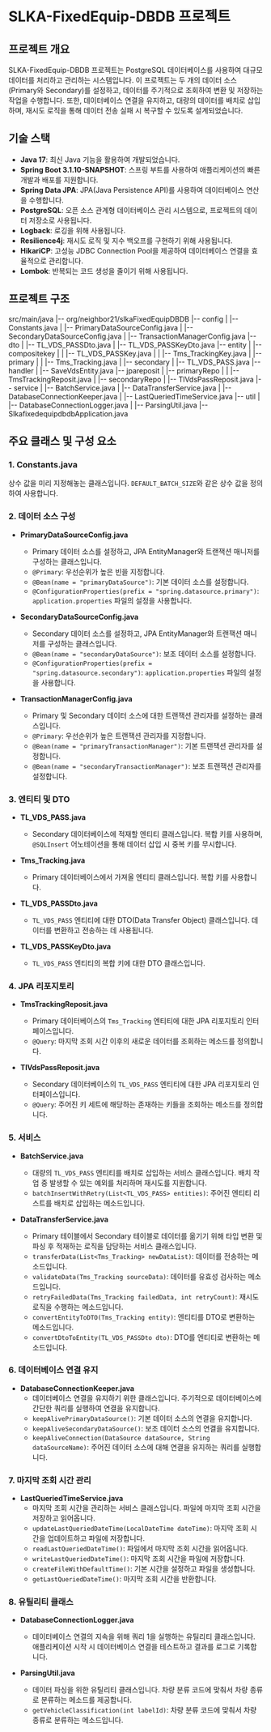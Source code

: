 # SLKA-FixedEquip-DBDB 프로젝트

## 프로젝트 개요
SLKA-FixedEquip-DBDB 프로젝트는 PostgreSQL 데이터베이스를 사용하여 대규모 데이터를 처리하고 관리하는 시스템입니다. 이 프로젝트는 두 개의 데이터 소스(Primary와 Secondary)를 설정하고, 데이터를 주기적으로 조회하여 변환 및 저장하는 작업을 수행합니다. 또한, 데이터베이스 연결을 유지하고, 대량의 데이터를 배치로 삽입하며, 재시도 로직을 통해 데이터 전송 실패 시 복구할 수 있도록 설계되었습니다.

## 기술 스택
- **Java 17**: 최신 Java 기능을 활용하여 개발되었습니다.
- **Spring Boot 3.1.10-SNAPSHOT**: 스프링 부트를 사용하여 애플리케이션의 빠른 개발과 배포를 지원합니다.
- **Spring Data JPA**: JPA(Java Persistence API)를 사용하여 데이터베이스 연산을 수행합니다.
- **PostgreSQL**: 오픈 소스 관계형 데이터베이스 관리 시스템으로, 프로젝트의 데이터 저장소로 사용됩니다.
- **Logback**: 로깅을 위해 사용됩니다.
- **Resilience4j**: 재시도 로직 및 지수 백오프를 구현하기 위해 사용됩니다.
- **HikariCP**: 고성능 JDBC Connection Pool을 제공하여 데이터베이스 연결을 효율적으로 관리합니다.
- **Lombok**: 반복되는 코드 생성을 줄이기 위해 사용됩니다.

## 프로젝트 구조
src/main/java
|-- org/neighbor21/slkaFixedEquipDBDB
|-- config
| |-- Constants.java
| |-- PrimaryDataSourceConfig.java
| |-- SecondaryDataSourceConfig.java
| |-- TransactionManagerConfig.java
|-- dto
| |-- TL_VDS_PASSDto.java
| |-- TL_VDS_PASSKeyDto.java
|-- entity
| |-- compositekey
| | |-- TL_VDS_PASSKey.java
| | |-- Tms_TrackingKey.java
| |-- primary
| | |-- Tms_Tracking.java
| |-- secondary
| |-- TL_VDS_PASS.java
|-- handler
| |-- SaveVdsEntity.java
|-- jpareposit
| |-- primaryRepo
| | |-- TmsTrackingReposit.java
| |-- secondaryRepo
| |-- TlVdsPassReposit.java
|-- service
| |-- BatchService.java
| |-- DataTransferService.java
| |-- DatabaseConnectionKeeper.java
| |-- LastQueriedTimeService.java
|-- util
| |-- DatabaseConnectionLogger.java
| |-- ParsingUtil.java
|-- SlkafixedequipdbdbApplication.java

## 주요 클래스 및 구성 요소

### 1. Constants.java
상수 값을 미리 지정해놓는 클래스입니다. `DEFAULT_BATCH_SIZE`와 같은 상수 값을 정의하여 사용합니다.

### 2. 데이터 소스 구성
- **PrimaryDataSourceConfig.java**
    - Primary 데이터 소스를 설정하고, JPA EntityManager와 트랜잭션 매니저를 구성하는 클래스입니다.
    - `@Primary`: 우선순위가 높은 빈을 지정합니다.
    - `@Bean(name = "primaryDataSource")`: 기본 데이터 소스를 설정합니다.
    - `@ConfigurationProperties(prefix = "spring.datasource.primary")`: `application.properties` 파일의 설정을 사용합니다.

- **SecondaryDataSourceConfig.java**
    - Secondary 데이터 소스를 설정하고, JPA EntityManager와 트랜잭션 매니저를 구성하는 클래스입니다.
    - `@Bean(name = "secondaryDataSource")`: 보조 데이터 소스를 설정합니다.
    - `@ConfigurationProperties(prefix = "spring.datasource.secondary")`: `application.properties` 파일의 설정을 사용합니다.

- **TransactionManagerConfig.java**
    - Primary 및 Secondary 데이터 소스에 대한 트랜잭션 관리자를 설정하는 클래스입니다.
    - `@Primary`: 우선순위가 높은 트랜잭션 관리자를 지정합니다.
    - `@Bean(name = "primaryTransactionManager")`: 기본 트랜잭션 관리자를 설정합니다.
    - `@Bean(name = "secondaryTransactionManager")`: 보조 트랜잭션 관리자를 설정합니다.

### 3. 엔티티 및 DTO
- **TL_VDS_PASS.java**
    - Secondary 데이터베이스에 적재할 엔티티 클래스입니다. 복합 키를 사용하며, `@SQLInsert` 어노테이션을 통해 데이터 삽입 시 중복 키를 무시합니다.

- **Tms_Tracking.java**
    - Primary 데이터베이스에서 가져올 엔티티 클래스입니다. 복합 키를 사용합니다.

- **TL_VDS_PASSDto.java**
    - `TL_VDS_PASS` 엔티티에 대한 DTO(Data Transfer Object) 클래스입니다. 데이터를 변환하고 전송하는 데 사용됩니다.

- **TL_VDS_PASSKeyDto.java**
    - `TL_VDS_PASS` 엔티티의 복합 키에 대한 DTO 클래스입니다.

### 4. JPA 리포지토리
- **TmsTrackingReposit.java**
    - Primary 데이터베이스의 `Tms_Tracking` 엔티티에 대한 JPA 리포지토리 인터페이스입니다.
    - `@Query`: 마지막 조회 시간 이후의 새로운 데이터를 조회하는 메소드를 정의합니다.

- **TlVdsPassReposit.java**
    - Secondary 데이터베이스의 `TL_VDS_PASS` 엔티티에 대한 JPA 리포지토리 인터페이스입니다.
    - `@Query`: 주어진 키 세트에 해당하는 존재하는 키들을 조회하는 메소드를 정의합니다.

### 5. 서비스
- **BatchService.java**
    - 대량의 `TL_VDS_PASS` 엔티티를 배치로 삽입하는 서비스 클래스입니다. 배치 작업 중 발생할 수 있는 예외를 처리하며 재시도를 지원합니다.
    - `batchInsertWithRetry(List<TL_VDS_PASS> entities)`: 주어진 엔티티 리스트를 배치로 삽입하는 메소드입니다.

- **DataTransferService.java**
    - Primary 테이블에서 Secondary 테이블로 데이터를 옮기기 위해 타입 변환 및 파싱 후 적재하는 로직을 담당하는 서비스 클래스입니다.
    - `transferData(List<Tms_Tracking> newDataList)`: 데이터를 전송하는 메소드입니다.
    - `validateData(Tms_Tracking sourceData)`: 데이터를 유효성 검사하는 메소드입니다.
    - `retryFailedData(Tms_Tracking failedData, int retryCount)`: 재시도 로직을 수행하는 메소드입니다.
    - `convertEntityToDTO(Tms_Tracking entity)`: 엔티티를 DTO로 변환하는 메소드입니다.
    - `convertDtoToEntity(TL_VDS_PASSDto dto)`: DTO를 엔티티로 변환하는 메소드입니다.

### 6. 데이터베이스 연결 유지
- **DatabaseConnectionKeeper.java**
    - 데이터베이스 연결을 유지하기 위한 클래스입니다. 주기적으로 데이터베이스에 간단한 쿼리를 실행하여 연결을 유지합니다.
    - `keepAlivePrimaryDataSource()`: 기본 데이터 소스의 연결을 유지합니다.
    - `keepAliveSecondaryDataSource()`: 보조 데이터 소스의 연결을 유지합니다.
    - `keepAliveConnection(DataSource dataSource, String dataSourceName)`: 주어진 데이터 소스에 대해 연결을 유지하는 쿼리를 실행합니다.

### 7. 마지막 조회 시간 관리
- **LastQueriedTimeService.java**
    - 마지막 조회 시간을 관리하는 서비스 클래스입니다. 파일에 마지막 조회 시간을 저장하고 읽어옵니다.
    - `updateLastQueriedDateTime(LocalDateTime dateTime)`: 마지막 조회 시간을 업데이트하고 파일에 저장합니다.
    - `readLastQueriedDateTime()`: 파일에서 마지막 조회 시간을 읽어옵니다.
    - `writeLastQueriedDateTime()`: 마지막 조회 시간을 파일에 저장합니다.
    - `createFileWithDefaultTime()`: 기본 시간을 설정하고 파일을 생성합니다.
    - `getLastQueriedDateTime()`: 마지막 조회 시간을 반환합니다.

### 8. 유틸리티 클래스
- **DatabaseConnectionLogger.java**
    - 데이터베이스 연결의 지속을 위해 쿼리 1을 실행하는 유틸리티 클래스입니다. 애플리케이션 시작 시 데이터베이스 연결을 테스트하고 결과를 로그로 기록합니다.

- **ParsingUtil.java**
    - 데이터 파싱을 위한 유틸리티 클래스입니다. 차량 분류 코드에 맞춰서 차량 종류로 분류하는 메소드를 제공합니다.
    - `getVehicleClassification(int labelId)`: 차량 분류 코드에 맞춰서 차량 종류로 분류하는 메소드입니다.
